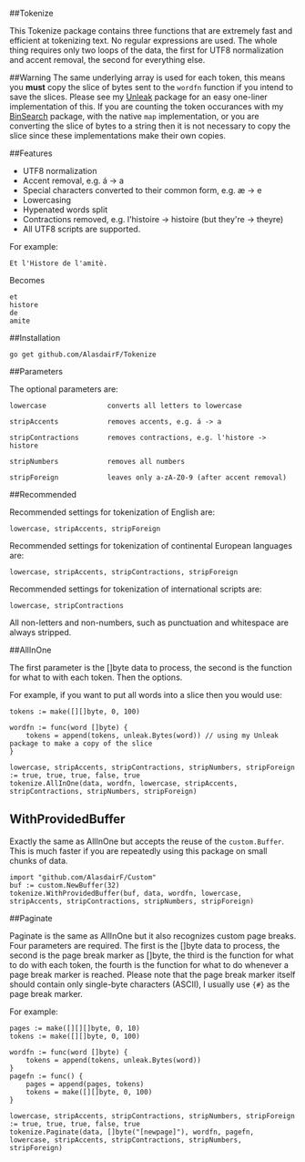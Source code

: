 ##Tokenize

This Tokenize package contains three functions that are extremely fast and efficient at tokenizing text. No regular expressions are used. The whole thing requires only two loops of the data, the first for UTF8 normalization and accent removal, the second for everything else.

##Warning
The same underlying array is used for each token, this means you **must** copy the slice of bytes sent to the `wordfn` function if you intend to save the slices. Please see my [Unleak](http://github.com/AlasdairF/Unleak) package for an easy one-liner implementation of this. If you are counting the token occurances with my [BinSearch](http://github.com/AlasdairF/BinSearch) package, with the native `map` implementation, or you are converting the slice of bytes to a string then it is not necessary to copy the slice since these implementations make their own copies.

##Features

 * UTF8 normalization
 * Accent removal, e.g. á -> a
 * Special characters converted to their common form, e.g. æ -> e
 * Lowercasing
 * Hypenated words split
 * Contractions removed, e.g. l'histoire -> histoire (but they're -> theyre)
 * All UTF8 scripts are supported.

For example:

    Et l'Histore de l'amitè.
	
Becomes

    et
    histore
    de
    amite

##Installation

    go get github.com/AlasdairF/Tokenize

##Parameters

The optional parameters are:

    lowercase				converts all letters to lowercase

    stripAccents			removes accents, e.g. á -> a

    stripContractions		removes contractions, e.g. l'histore -> histore

    stripNumbers			removes all numbers

    stripForeign			leaves only a-zA-Z0-9 (after accent removal)

##Recommended

Recommended settings for tokenization of English are:

    lowercase, stripAccents, stripForeign

Recommended settings for tokenization of continental European languages are:

    lowercase, stripAccents, stripContractions, stripForeign

Recommended settings for tokenization of international scripts are:

    lowercase, stripContractions

All non-letters and non-numbers, such as punctuation and whitespace are always stripped.

##AllInOne

The first parameter is the []byte data to process, the second is the function for what to with each token. Then the options.

For example, if you want to put all words into a slice then you would use:

    tokens := make([][]byte, 0, 100)
    
    wordfn := func(word []byte) {
    	tokens = append(tokens, unleak.Bytes(word)) // using my Unleak package to make a copy of the slice
    }
    
    lowercase, stripAccents, stripContractions, stripNumbers, stripForeign := true, true, true, false, true
    tokenize.AllInOne(data, wordfn, lowercase, stripAccents, stripContractions, stripNumbers, stripForeign)

## WithProvidedBuffer

Exactly the same as AllInOne but accepts the reuse of the `custom.Buffer`. This is much faster if you are repeatedly using this package on small chunks of data.

    import "github.com/AlasdairF/Custom"
    buf := custom.NewBuffer(32)
    tokenize.WithProvidedBuffer(buf, data, wordfn, lowercase, stripAccents, stripContractions, stripNumbers, stripForeign)

##Paginate

Paginate is the same as AllInOne but it also recognizes custom page breaks. Four parameters are required. The first is the []byte data to process, the second is the page break marker as []byte, the third is the function for what to do with each token, the fourth is the function for what to do whenever a page break marker is reached. Please note that the page break marker itself should contain only single-byte characters (ASCII), I usually use `{#}` as the page break marker.

For example:

    pages := make([][][]byte, 0, 10)
    tokens := make([][]byte, 0, 100)
	
	wordfn := func(word []byte) {
    	tokens = append(tokens, unleak.Bytes(word))
    }
	pagefn := func() {
		pages = append(pages, tokens)
		tokens = make([][]byte, 0, 100)
    }
    
    lowercase, stripAccents, stripContractions, stripNumbers, stripForeign := true, true, true, false, true
    tokenize.Paginate(data, []byte("[newpage]"), wordfn, pagefn, lowercase, stripAccents, stripContractions, stripNumbers, stripForeign)
